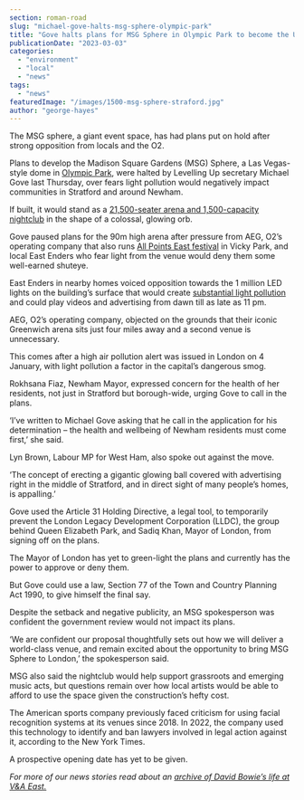 ```yaml
---
section: roman-road
slug: "michael-gove-halts-msg-sphere-olympic-park"
title: "Gove halts plans for MSG Sphere in Olympic Park to become the UK’s largest arena"
publicationDate: "2023-03-03"
categories: 
  - "environment"
  - "local"
  - "news"
tags: 
  - "news"
featuredImage: "/images/1500-msg-sphere-straford.jpg"
author: "george-hayes"
---
```


The MSG sphere, a giant event space, has had plans put on hold after strong opposition from locals and the O2. 

Plans to develop the Madison Square Gardens (MSG) Sphere, a Las Vegas-style dome in [Olympic Park](https://romanroadlondon.com/ten-years-on-queen-elizabeth-olympic-park/), were halted by Levelling Up secretary Michael Gove last Thursday, over fears light pollution would negatively impact communities in Stratford and around Newham.

If built, it would stand as a [21,500-seater arena and 1,500-capacity nightclub](https://romanroadlondon.com/msg-sphere-olympic-park-planning-meeting-september-2021/) in the shape of a colossal, glowing orb.

Gove paused plans for the 90m high arena after pressure from AEG, O2’s operating company that also runs [All Points East festival](https://romanroadlondon.com/all-points-east-festival-victoria-park-east-london-2023/) in Vicky Park, and local East Enders who fear light from the venue would deny them some well-earned shuteye.

East Enders in nearby homes voiced opposition towards the 1 million LED lights on the building’s surface that would create [substantial light pollution](https://www.theguardian.com/environment/2023/jan/19/light-pollution-rapidly-reducing-stars-visible-naked-eye-study-finds) and could play videos and advertising from dawn till as late as 11 pm.

AEG, O2’s operating company, objected on the grounds that their iconic Greenwich arena sits just four miles away and a second venue is unnecessary.

This comes after a high air pollution alert was issued in London on 4 January, with light pollution a factor in the capital’s dangerous smog.

Rokhsana Fiaz, Newham Mayor, expressed concern for the health of her residents, not just in Stratford but borough-wide, urging Gove to call in the plans.

‘I’ve written to Michael Gove asking that he call in the application for his determination – the health and wellbeing of Newham residents must come first,’ she said.

Lyn Brown, Labour MP for West Ham, also spoke out against the move.

‘The concept of erecting a gigantic glowing ball covered with advertising right in the middle of Stratford, and in direct sight of many people’s homes, is appalling.’

Gove used the Article 31 Holding Directive, a legal tool, to temporarily prevent the London Legacy Development Corporation (LLDC), the group behind Queen Elizabeth Park, and Sadiq Khan, Mayor of London, from signing off on the plans.

The Mayor of London has yet to green-light the plans and currently has the power to approve or deny them.

But Gove could use a law, Section 77 of the Town and Country Planning Act 1990, to give himself the final say.

Despite the setback and negative publicity, an MSG spokesperson was confident the government review would not impact its plans.

‘We are confident our proposal thoughtfully sets out how we will deliver a world-class venue, and remain excited about the opportunity to bring MSG Sphere to London,’ the spokesperson said.

MSG also said the nightclub would help support grassroots and emerging music acts, but questions remain over how local artists would be able to afford to use the space given the construction’s hefty cost.

The American sports company previously faced criticism for using facial recognition systems at its venues since 2018. In 2022, the company used this technology to identify and ban lawyers involved in legal action against it, according to the New York Times.

A prospective opening date has yet to be given.

_For more of our news stories read about an [archive of David Bowie’s life at V&A East.](https://romanroadlondon.com/david-bowie-archive-v-a-east-queen-elizabeth-olympic-park/)_



